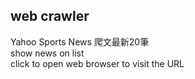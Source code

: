 ## web crawler
Yahoo Sports News 爬文最新20筆 \
show news on list \
click to open web browser to visit the URL